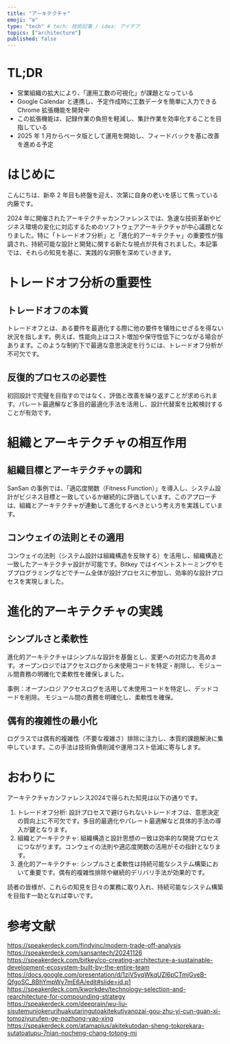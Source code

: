 ```yaml
---
title: "アーキテクチャ"
emoji: "⚙️"
type: "tech" # tech: 技術記事 / idea: アイデア
topics: ["architecture"]
published: false
---
```


# TL;DR

- 営業組織の拡大により、「運用工数の可視化」が課題となっている
- Google Calendar と連携し、予定作成時に工数データを簡単に入力できる Chrome 拡張機能を開発中
- この拡張機能は、記録作業の負担を軽減し、集計作業を効率化することを目指している
- 2025 年 1 月からベータ版として運用を開始し、フィードバックを基に改善を進める予定

# はじめに

こんにちは、新卒 2 年目も終盤を迎え、次第に自身の老いを感じて焦っている内藤です。

2024 年に開催されたアーキテクチャカンファレンスでは、急速な技術革新やビジネス環境の変化に対応するためのソフトウェアアーキテクチャが中心議題となりました。特に「トレードオフ分析」と「進化的アーキテクチャ」の重要性が強調され、持続可能な設計と開発に関する新たな視点が共有されました。本記事では、それらの知見を基に、実践的な洞察を深めていきます。

# トレードオフ分析の重要性

## トレードオフの本質

トレードオフとは、ある要件を最適化する際に他の要件を犠牲にせざるを得ない状況を指します。例えば、性能向上はコスト増加や保守性低下につながる場合があります。このような制約下で最適な意思決定を行うには、トレードオフ分析が不可欠です。

## 反復的プロセスの必要性

初回設計で完璧を目指すのではなく、評価と改善を繰り返すことが求められます。パレート最適解など多目的最適化手法を活用し、設計代替案を比較検討することが有効です。

# 組織とアーキテクチャの相互作用

## 組織目標とアーキテクチャの調和

SanSan の事例では、「適応度関数（Fitness Function）」を導入し、システム設計がビジネス目標と一致しているか継続的に評価しています。このアプローチは、組織とアーキテクチャが連動して進化するべきという考え方を実践しています。

## コンウェイの法則とその適用

コンウェイの法則（システム設計は組織構造を反映する）を活用し、組織構造と一致したアーキテクチャ設計が可能です。Bitkey ではイベントストーミングやモブプログラミングなどでチーム全体が設計プロセスに参加し、効率的な設計プロセスを実現しました。

# 進化的アーキテクチャの実践

## シンプルさと柔軟性

進化的アーキテクチャはシンプルな設計を基盤とし、変更への対応力を高めます。オープンロジではアクセスログから未使用コードを特定・削除し、モジュール間責務の明確化で柔軟性を確保しました。

事例：オープンロジ
アクセスログを活用して未使用コードを特定し、デッドコードを削除。
モジュール間の責務を明確化し、柔軟性を確保。

## 偶有的複雑性の最小化

ログラスでは偶有的複雑性（不要な複雑さ）排除に注力し、本質的課題解決に集中しています。この手法は技術負債削減や運用コスト低減に寄与します。

# おわりに

アーキテクチャカンファレンス2024で得られた知見は以下の通りです。

1. トレードオフ分析: 設計プロセスで避けられないトレードオフは、意思決定の質向上に不可欠です。多目的最適化やパレート最適解など具体的手法の導入が鍵となります。
1. 組織とアーキテクチャ: 組織構造と設計思想の一致は効率的な開発プロセスにつながります。コンウェイの法則や適応度関数の活用がその指針となります。
1. 進化的アーキテクチャ: シンプルさと柔軟性は持続可能なシステム構築において重要です。偶有的複雑性排除や継続的デリバリ手法が効果的です。

読者の皆様が、これらの知見を日々の業務に取り入れ、持続可能なシステム構築を目指す一助となれば幸いです。

# 参考文献

https://speakerdeck.com/findyinc/modern-trade-off-analysis
https://speakerdeck.com/sansantech/20241126
https://speakerdeck.com/bitkey/co-creating-architecture-a-sustainable-development-ecosystem-built-by-the-entire-team
https://docs.google.com/presentation/d/1ziV5yqWkqUZl6pCTmjGveB-QfgoSC_8BhYmpWy7mE6A/edit#slide=id.p1
https://speakerdeck.com/kworkdev/technology-selection-and-rearchitecture-for-compounding-strategy
https://speakerdeck.com/deeprain/wu-liu-sisutemuniokerurihuakutaringutoakitekutiyanozai-gou-zhu-yi-cun-guan-xi-tomoziyurufen-ge-nozhong-yao-xing
https://speakerdeck.com/atamaplus/akitekutodan-sheng-tokorekara-sutatoatupu-7nian-nocheng-chang-totong-mi
